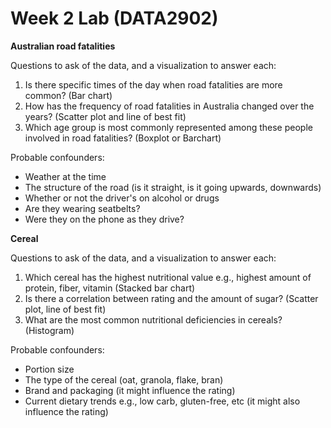 # Week 2 Lab (DATA2902)

**Australian road fatalities**

Questions to ask of the data, and a visualization to answer each:

1. Is there specific times of the day when road fatalities are more common? (Bar chart)
2. How has the frequency of road fatalities in Australia changed over the years? (Scatter plot and line of best fit)
3. Which age group is most commonly represented among these people involved in road fatalities? (Boxplot or Barchart)

Probable confounders:

- Weather at the time
- The structure of the road (is it straight, is it going upwards, downwards)
- Whether or not the driver's on alcohol or drugs
- Are they wearing seatbelts?
- Were they on the phone as they drive?

**Cereal**

Questions to ask of the data, and a visualization to answer each:

1. Which cereal has the highest nutritional value e.g., highest amount of protein, fiber, vitamin (Stacked bar chart)
2. Is there a correlation between rating and the amount of sugar? (Scatter plot, line of best fit)
3. What are the most common nutritional deficiencies in cereals? (Histogram)

Probable confounders:

- Portion size
- The type of the cereal (oat, granola, flake, bran)
- Brand and packaging (it might influence the rating)
- Current dietary trends e.g., low carb, gluten-free, etc (it might also influence the rating)


